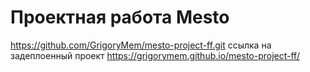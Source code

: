 # Проектная работа Mesto
https://github.com/GrigoryMem/mesto-project-ff.git
ссылка на задеплоенный проект https://grigorymem.github.io/mesto-project-ff/
